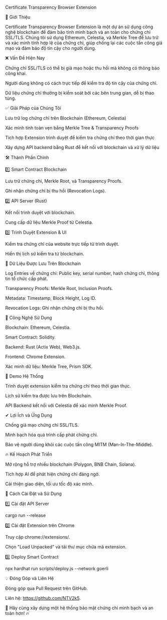 Certificate Transparency Browser Extension

🚀 Giới Thiệu

Certificate Transparency Browser Extension là một dự án sử dụng công nghệ blockchain để đảm bảo tính minh bạch và an toàn cho chứng chỉ SSL/TLS. Chúng tôi sử dụng Ethereum, Celestia, và Merkle Tree để lưu trữ và xác minh tính hợp lệ của chứng chỉ, giúp chống lại các cuộc tấn công giả mạo và đảm bảo độ tin cậy cho người dùng.

❌ Vấn Đề Hiện Nay

Chứng chỉ SSL/TLS có thể bị giả mạo hoặc thu hồi mà không có thông báo công khai.

Người dùng không có cách trực tiếp để kiểm tra độ tin cậy của chứng chỉ.

Dữ liệu chứng chỉ thường bị kiểm soát bởi các bên trung gian, dễ bị thao túng.

✅ Giải Pháp của Chúng Tôi

Lưu trữ log chứng chỉ trên Blockchain (Ethereum, Celestia)

Xác minh tính toàn vẹn bằng Merkle Tree & Transparency Proofs

Tích hợp Extension trình duyệt để kiểm tra chứng chỉ theo thời gian thực

Xây dựng API backend bằng Rust để kết nối với blockchain và xử lý dữ liệu

🛠 Thành Phần Chính

1️⃣ Smart Contract Blockchain

Lưu trữ chứng chỉ, Merkle Root, và Transparency Proofs.

Ghi nhận chứng chỉ bị thu hồi (Revocation Logs).

2️⃣ API Server (Rust)

Kết nối trình duyệt với blockchain.

Cung cấp dữ liệu Merkle Proof từ Celestia.

3️⃣ Trình Duyệt Extension & UI

Kiểm tra chứng chỉ của website trực tiếp từ trình duyệt.

Hiển thị lịch sử kiểm tra từ blockchain.

🔗 Dữ Liệu Được Lưu Trên Blockchain

Log Entries về chứng chỉ: Public key, serial number, hash chứng chỉ, thông tin tổ chức cấp phát.

Transparency Proofs: Merkle Root, Inclusion Proofs.

Metadata: Timestamp, Block Height, Log ID.

Revocation Logs: Ghi nhận chứng chỉ bị thu hồi.

🚀 Công Nghệ Sử Dụng

Blockchain: Ethereum, Celestia.

Smart Contract: Solidity.

Backend: Rust (Actix Web), Web3.js.

Frontend: Chrome Extension.

Xác minh dữ liệu: Merkle Tree, Prism SDK.

🎯 Demo Hệ Thống

Trình duyệt extension kiểm tra chứng chỉ theo thời gian thực.

Lịch sử kiểm tra được lưu trên Blockchain.

API Backend kết nối với Celestia để xác minh Merkle Proof.

✔ Lợi Ích và Ứng Dụng

Chống giả mạo chứng chỉ SSL/TLS.

Minh bạch hóa quá trình cấp phát chứng chỉ.

Bảo vệ người dùng khỏi các cuộc tấn công MITM (Man-In-The-Middle).

🔥 Kế Hoạch Phát Triển

Mở rộng hỗ trợ nhiều blockchain (Polygon, BNB Chain, Solana).

Tích hợp AI để phát hiện chứng chỉ đáng ngờ.

Cải thiện giao diện, tối ưu tốc độ xác minh.

📌 Cách Cài Đặt và Sử Dụng

1️⃣ Cài đặt API Server

cargo run --release

2️⃣ Cài đặt Extension trên Chrome

Truy cập chrome://extensions/.

Chọn "Load Unpacked" và tải thư mục chứa mã extension.

3️⃣ Deploy Smart Contract

npx hardhat run scripts/deploy.js --network goerli

💡 Đóng Góp và Liên Hệ

Đóng góp qua Pull Request trên GitHub.

Liên hệ: https://github.com/NTV2k5.

📌 Hãy cùng xây dựng một hệ thống bảo mật chứng chỉ minh bạch và an toàn hơn! 🔥
